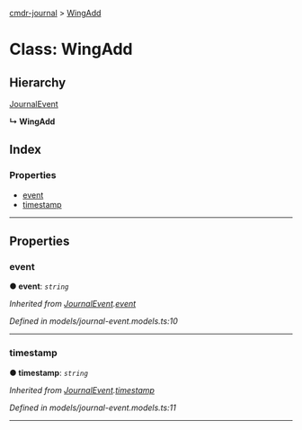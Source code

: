 [cmdr-journal](../README.md) > [WingAdd](../classes/wingadd.md)



# Class: WingAdd

## Hierarchy


 [JournalEvent](journalevent.md)

**↳ WingAdd**







## Index

### Properties

* [event](wingadd.md#event)
* [timestamp](wingadd.md#timestamp)



---
## Properties
<a id="event"></a>

###  event

**●  event**:  *`string`* 

*Inherited from [JournalEvent](journalevent.md).[event](journalevent.md#event)*

*Defined in models/journal-event.models.ts:10*





___

<a id="timestamp"></a>

###  timestamp

**●  timestamp**:  *`string`* 

*Inherited from [JournalEvent](journalevent.md).[timestamp](journalevent.md#timestamp)*

*Defined in models/journal-event.models.ts:11*





___


